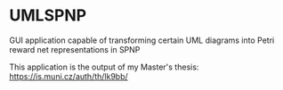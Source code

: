 # UMLSPNP
GUI application capable of transforming certain UML diagrams into Petri reward net representations in SPNP

This application is the output of my Master's thesis: https://is.muni.cz/auth/th/lk9bb/
